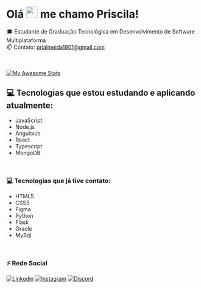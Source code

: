 
<h1 align="left">Olá <img src="https://raw.githubusercontent.com/kaueMarques/kaueMarques/master/hi.gif" height="30px"> me chamo Priscila!</h1>
<p align="left"> 

🎓  Estudante de Graduação Tecnológica em Desenvolvimento de Software Multiplataforma<br>
📫  Contato: prialmeida1801@gmail.com

<br>

[![My Awesome Stats](https://awesome-github-stats.azurewebsites.net/user-stats/prsilva?cardType=github&theme=tokyonight)](https://git.io/awesome-stats-card)


## 💻 Tecnologias que estou estudando e aplicando atualmente: 

  - JavaScript
  - Node.js
  - AngularJs
  - React
  - Typescript
  - MongoDB
  
  <br>
  
 ### 💻 Tecnologias que já tive contato:
  - HTML5
  - CSS3
  - Figma
  - Python
  - Flask
  - Oracle
  - MySql
  
<br>

### ⚡ Rede Social  

[![Linkedin](https://img.shields.io/badge/LinkedIn-0077B5?style=for-the-badge&logo=linkedin&logoColor=white)](https://www.linkedin.com/in/priscilasilva1801/)
[![Instagram](https://img.shields.io/badge/Instagram-e02c6f?style=for-the-badge&logo=instagram&logoColor=white)](https://www.instagram.com/priscilatuk/?hl=pt-br)
[![Discord](https://img.shields.io/badge/Discord-7289DA?style=for-the-badge&logo=discord&logoColor=white)](https://discord.com/channels/@me)

  
